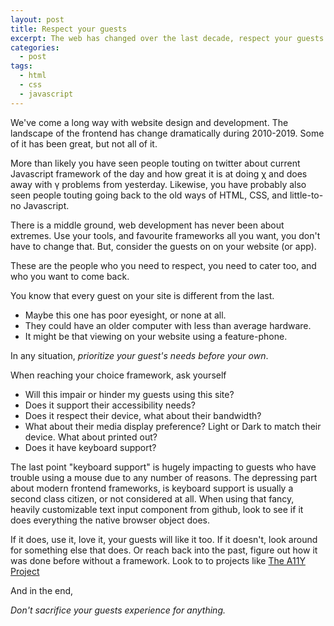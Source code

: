 ```yaml
---
layout: post
title: Respect your guests
excerpt: The web has changed over the last decade, respect your guests and build with them in mind.
categories:
  - post
tags:
  - html
  - css
  - javascript
---
```


We've come a long way with website design and development. The landscape of the frontend has change dramatically during 2010-2019. Some of it has been great, but not all of it.

More than likely you have seen people touting on twitter about current Javascript framework of the day and how great it is at doing &chi; and does away with &gamma; problems from yesterday.
Likewise, you have probably also seen people touting going back to the old ways of HTML, CSS, and little-to-no Javascript.

There is a middle ground, web development has never been about extremes.
Use your tools, and favourite frameworks all you want, you don't have to change that.
But, consider the guests on on your website (or app).

These are the people who you need to respect, you need to cater too, and who you want to come back.

You know that every guest on your site is different from the last.

- Maybe this one has poor eyesight, or none at all.
- They could have an older computer with less than average hardware.
- It might be that viewing on your website using a feature-phone.

In any situation, _prioritize your guest's needs before your own_.

When reaching your choice framework, ask yourself

- Will this impair or hinder my guests using this site?
- Does it support their accessibility needs?
- Does it respect their device, what about their bandwidth?
- What about their media display preference? Light or Dark to match their device. What about printed out?
- Does it have keyboard support?

The last point "keyboard support" is hugely impacting to guests who have trouble using a mouse due to any number of reasons. The depressing part about modern frontend frameworks, is keyboard support is usually a second class citizen, or not considered at all.
When using that fancy, heavily customizable text input component from github, look to see if it does everything the native browser object does.

If it does, use it, love it, your guests will like it too. If it doesn't, look around for something else that does. Or reach back into the past, figure out how it was done before without a framework. Look to to projects like [The A11Y Project](https://a11yproject.com)

And in the end,

_Don't sacrifice your guests experience for anything._
